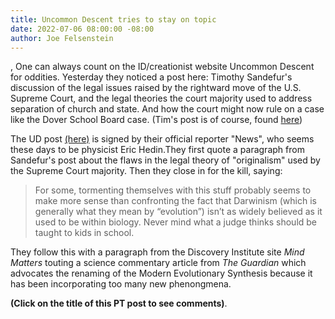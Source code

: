 ```yaml
---
title: Uncommon Descent tries to stay on topic
date: 2022-07-06 08:00:00 -08:00
author: Joe Felsenstein
---
```


<p>,
One can always count on the ID/creationist website Uncommon Descent for oddities.  Yesterday they noticed a post here: Timothy Sandefur's
discussion of the legal issues raised by the rightward move of the U.S. Supreme Court, and the legal theories the court majority used 
to address separation of church and state.  And how the court might now rule on a case like the Dover School Board case.  (Tim's post 
is of course, found <a href="http://pandasthumb.org/archives/2022/06/religious-conservatism-on-the-Supreme-Court.html">here</a>)
  </p>
  <p>
 The UD post <a href="https://uncommondescent.com/intelligent-design/at-pandas-thumb-worry-that-the-u-s-supreme-court-will-rule-for-creationism/">(here)</a> is 
 signed by their official reporter "News", who seems these days to be physicist Eric Hedin.They first quote a paragraph from Sandefur's post 
 about the flaws in the legal theory of "originalism" used by the Supreme Court majority.  Then
they close in for the kill, saying:
<blockquote>For some, tormenting themselves with this stuff probably seems to make more sense than confronting the fact that 
Darwinism (which is generally what they mean by “evolution”) isn’t as widely believed as it used to be within biology. Never 
mind what a judge thinks should be taught to kids in school.</blockquote>
<p>
They follow this with a paragraph from the Discovery Institute site <em>Mind Matters</em> touting a science commentary article from 
<em>The Guardian</em> which advocates the renaming of the Modern Evolutionary Synthesis because it has been incorporating 
too many new phenongmena.
</p>
<p><strong>(Click on the title of this PT post to see comments)</strong>.
  </p>
  
